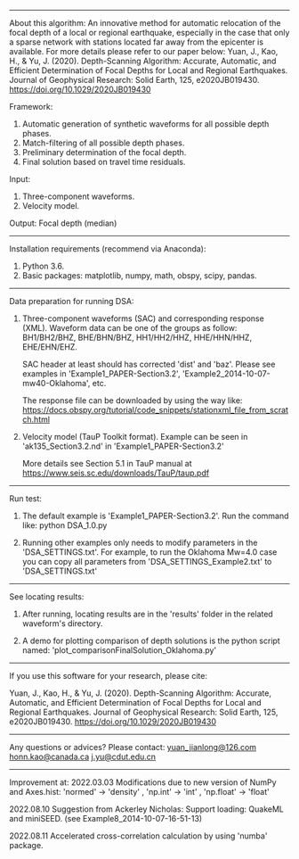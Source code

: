 ------------------------------------------------------------------------------------------------
About this algorithm:
An innovative method for automatic relocation of the focal depth of a local or regional earthquake, especially in the case that only a sparse network with stations located far away from the epicenter is available. For more details please refer to our paper below:
Yuan, J., Kao, H., & Yu, J. (2020). Depth-Scanning Algorithm: Accurate, Automatic, and Efficient Determination of Focal Depths for Local and Regional Earthquakes. Journal of Geophysical Research: Solid Earth, 125, e2020JB019430. https://doi.org/10.1029/2020JB019430


Framework:
  1. Automatic generation of synthetic waveforms for all possible depth phases.
  2. Match-filtering of all possible depth phases.
  3. Preliminary determination of the focal depth.
  4. Final solution based on travel time residuals.

Input:
  1. Three-component waveforms.
  2. Velocity model.

Output:
  Focal depth (median) 

------------------------------------------------------------------------------------------------

Installation requirements (recommend via Anaconda):
  1. Python 3.6.
  2. Basic packages: matplotlib, numpy, math, obspy, scipy, pandas.

------------------------------------------------------------------------------------------------

Data preparation for running DSA:
  1. Three-component waveforms (SAC) and corresponding response (XML).
        Waveform data can be one of the groups as follow:
            BH1/BH2/BHZ, BHE/BHN/BHZ, HH1/HH2/HHZ, HHE/HHN/HHZ, EHE/EHN/EHZ.

        SAC header at least should has corrected 'dist' and 'baz'. Please see examples in
            'Example1_PAPER-Section3.2',
            'Example2_2014-10-07-mw40-Oklahoma', etc.

        The response file can be downloaded by using the way like:
            https://docs.obspy.org/tutorial/code_snippets/stationxml_file_from_scratch.html

  2. Velocity model (TauP Toolkit format).
        Example can be seen in
            'ak135_Section3.2.nd' in 'Example1_PAPER-Section3.2'      

        More details see Section 5.1 in TauP manual at
            https://www.seis.sc.edu/downloads/TauP/taup.pdf
			
------------------------------------------------------------------------------------------------

Run test:
1. The default example is 'Example1_PAPER-Section3.2'. Run the command like:
  python DSA_1.0.py

2. Running other examples only needs to modify parameters in the 'DSA_SETTINGS.txt'.
    For example, to run the Oklahoma Mw=4.0 case you can copy all parameters from
          'DSA_SETTINGS_Example2.txt'
    to
          'DSA_SETTINGS.txt'

------------------------------------------------------------------------------------------------

See locating results:
1. After running, locating results are in the 'results' folder in the related waveform's directory.

2. A demo for plotting comparison of depth solutions is the python script named:
        'plot_comparisonFinalSolution_Oklahoma.py'

------------------------------------------------------------------------------------------------

If you use this software for your research, please cite:

Yuan, J., Kao, H., & Yu, J. (2020). Depth-Scanning Algorithm: Accurate, Automatic, and Efficient Determination of Focal Depths for Local and Regional Earthquakes. Journal of Geophysical Research: Solid Earth, 125, e2020JB019430. https://doi.org/10.1029/2020JB019430

------------------------------------------------------------------------------------------------
   
Any questions or advices? Please contact:
yuan_jianlong@126.com
honn.kao@canada.ca
j.yu@cdut.edu.cn

------------------------------------------------------------------------------------------------

Improvement at:
  2022.03.03
    Modifications due to new version of NumPy and Axes.hist:
      'normed' -> 'density' , 'np.int' -> 'int' , 'np.float' -> 'float'
      
  2022.08.10
    Suggestion from Ackerley Nicholas:
      Support loading: QuakeML and miniSEED. (see Example8_2014-10-07-16-51-13)
  
  2022.08.11
    Accelerated cross-correlation calculation by using 'numba' package.
